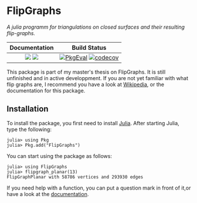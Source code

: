 # FlipGraphs
*A julia programm for triangulations on closed surfaces and their resulting flip-graphs.*

[pkgeval-img]: https://juliaci.github.io/NanosoldierReports/pkgeval_badges/E/Example.svg
[pkgeval-url]: https://juliaci.github.io/NanosoldierReports/pkgeval_badges/E/Example.html
[docs-img-stable]: https://img.shields.io/badge/docs-stable-green.svg
[docs-img-dev]: https://img.shields.io/badge/docs-dev-blue.svg
[docs-url-stable]: https://schto223.github.io/FlipGraphs.jl/stable
[docs-url-dev]: https://schto223.github.io/FlipGraphs.jl/dev
[codecov-img]:https://codecov.io/gh/schto223/FlipGraphs.jl/graph/badge.svg?token=O2U52538TU
[codecov-url]:https://codecov.io/gh/schto223/FlipGraphs.jl

| **Documentation**                                                         | **Build Status**                                      |
|:-------------------------------------------------------------------------:|:-----------------------------------------------------:|
| [![][docs-img-stable]][docs-url-stable]  [![][docs-img-dev]][docs-url-dev] | [![PkgEval][pkgeval-img]][pkgeval-url] [![codecov][codecov-img]][codecov-url] |


This package is part of my master's thesis on FlipGraphs. It is still unfinished and in active developpment.
If you are not yet familiar with what flip graphs are, I recommend you have a look at [Wikipedia](https://en.wikipedia.org/wiki/Flip_graph), or the documentation for this package.

## Installation

To install the package, you first need to install [Julia](https://julialang.org). 
After starting Julia, type the following:

```julia-repl
julia> using Pkg 
julia> Pkg.add("FlipGraphs")
```

You can start using the package as follows:

```julia-repl
julia> using FlipGraphs
julia> flipgraph_planar(13)
FlipGraphPlanar with 58786 vertices and 293930 edges
```

If you need help with a function, you can put a question mark in front of it,or have a look at the [documentation](https://schto223.github.io/FlipGraphs.jl/dev). 
